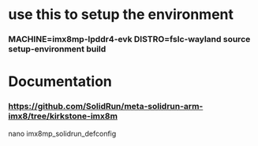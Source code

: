 # use this to setup the environment

### MACHINE=imx8mp-lpddr4-evk DISTRO=fslc-wayland source setup-environment build

# Documentation 

### https://github.com/SolidRun/meta-solidrun-arm-imx8/tree/kirkstone-imx8m

nano imx8mp_solidrun_defconfig